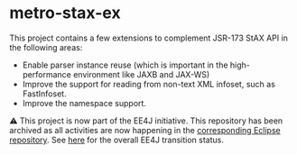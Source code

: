 # metro-stax-ex

This project contains a few extensions to complement JSR-173 StAX API in the following areas:

* Enable parser instance reuse (which is important in the high-performance environment like JAXB and JAX-WS)
* Improve the support for reading from non-text XML infoset, such as FastInfoset.
* Improve the namespace support.

:warning: This project is now part of the EE4J initiative. This repository
has been archived as all activities are now happening in the 
[corresponding Eclipse repository](https://github.com/eclipse-ee4j/jaxb-stax-ex).
See [here](https://www.eclipse.org/ee4j/status.php) for the overall
EE4J transition status.
